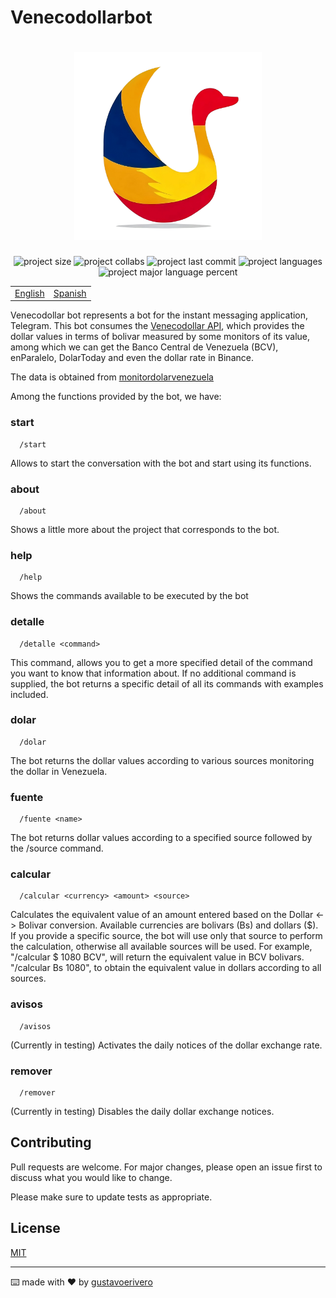 # Venecodollarbot

<h1 align="center">
  <img src="./assets/goose-removebg.png" alt="venecodollarbot" width="300" height="300" />
</h1>

<div align="center">
  <img src="https://img.shields.io/github/repo-size/gustavoerivero/venecodollarbot" alt="project size" />
  <img src="https://img.shields.io/github/contributors/gustavoerivero/venecodollarbot" alt="project collabs" />
  <img src="https://img.shields.io/github/last-commit/gustavoerivero/venecodollarbot" alt="project last commit" />
  <img src="https://img.shields.io/github/languages/count/gustavoerivero/venecodollarbot" alt="project languages" />
  <img src="https://img.shields.io/github/languages/top/gustavoerivero/venecodollarbot" alt="project major language percent" />
</div>

<div align="center">
  <table>
      <tr>
          <!-- Do not translate this table -->
          <td><a href="./README.md"> English </a></td>
          <td><a href="./README-ES.md"> Spanish </a></td>
      </tr>
  </table>
</div>

Venecodollar bot represents a bot for the instant messaging application, Telegram. This bot consumes the [Venecodollar API](https://github.com/gustavoerivero/venecodollar), which provides the dollar values in terms of bolivar measured by some monitors of its value, among which we can get the Banco Central de Venezuela (BCV), enParalelo, DolarToday and even the dollar rate in Binance.

The data is obtained from [monitordolarvenezuela](www.monitordolarvenezuela.com)

Among the functions provided by the bot, we have:

### start
```http
  /start
```

Allows to start the conversation with the bot and start using its functions.

### about
```http
  /about
```

Shows a little more about the project that corresponds to the bot.

### help
```http
  /help
```

Shows the commands available to be executed by the bot

### detalle
```http
  /detalle <command>
```

This command, allows you to get a more specified detail of the command you want to know that information about. If no additional command is supplied, the bot returns a specific detail of all its commands with examples included.

### dolar
```http
  /dolar
```

The bot returns the dollar values according to various sources monitoring the dollar in Venezuela.

### fuente
```http
  /fuente <name>
```

The bot returns dollar values according to a specified source followed by the /source command.

### calcular
```http
  /calcular <currency> <amount> <source>
```

Calculates the equivalent value of an amount entered based on the Dollar <-> Bolivar conversion. Available currencies are bolivars (Bs) and dollars ($). If you provide a specific source, the bot will use only that source to perform the calculation, otherwise all available sources will be used. For example, "/calcular $ 1080 BCV", will return the equivalent value in BCV bolivars. "/calcular Bs 1080", to obtain the equivalent value in dollars according to all sources.

### avisos
```http
  /avisos
```

(Currently in testing) Activates the daily notices of the dollar exchange rate.

### remover
```http
  /remover
```

(Currently in testing) Disables the daily dollar exchange notices.

## Contributing

Pull requests are welcome. For major changes, please open an issue first to discuss what you would like to change.

Please make sure to update tests as appropriate.

## License

[MIT](https://choosealicense.com/licenses/mit/)


---
⌨️ made with ❤️ by [gustavoerivero](https://github.com/gustavoerivero) 
